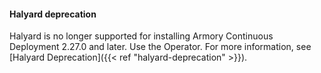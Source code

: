 #### Halyard deprecation

Halyard is no longer supported for installing Armory Continuous Deployment 2.27.0 and later. Use the Operator. For more information, see [Halyard Deprecation]({{< ref "halyard-deprecation" >}}).
